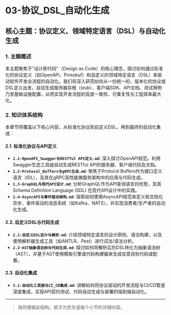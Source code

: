 # 03-协议_DSL_自动化生成

## 核心主题：协议定义、领域特定语言（DSL）与自动化生成

### 1. 主题概述

本主题聚焦于"设计即代码"（Design as Code）的核心理念，探讨如何通过标准化的协议定义（如OpenAPI、Protobuf）和自定义的领域特定语言（DSL）来驱动软件开发全流程的自动化。我们将深入研究如何从一份统一的、版本化的协议或DSL定义出发，自动生成服务器存根（stub）、客户端SDK、API文档、测试用例乃至基础设施配置，从而实现开发流程的高度一致性、可重复性与工程效率最大化。

### 2. 知识体系结构

本章节将覆盖以下核心内容，从标准化协议到自定义DSL，再到最终的自动化集成：

#### 2.1. 标准化协议与API定义

- **`1.1-OpenAPI_Swagger与RESTful API定义.md`**: 深入探讨OpenAPI规范，利用Swagger生态工具链自动生成RESTful API的服务器、客户端代码及文档。
- **`1.2-Protocol_Buffers与gRPC生态.md`**: 聚焦于Protocol Buffers作为接口定义语言（IDL），及其在gRPC高性能微服务架构中的应用与代码生成。
- **`1.3-GraphQL与现代API设计.md`**: 分析GraphQL作为API查询语言的优势，及其Schema Definition Language (SDL) 在现代API设计中的实践。
- **`1.4-AsyncAPI与事件驱动架构.md`**: 探索如何使用AsyncAPI规范来定义和文档化异步、事件驱动的消息系统（如Kafka、NATS），并实现消费者/生产者的自动化生成。

#### 2.2. 自定义DSL与代码生成

- **`2.1-自定义DSL设计与解析.md`**: 介绍领域特定语言的设计原则、语法构建，以及使用解析器生成工具（如ANTLR、Pest）进行词法/语法分析。
- **`2.2-AST抽象语法树与代码生成.md`**: 探讨如何将解析后的DSL转化为抽象语法树（AST），并基于AST使用模板引擎或代码构建器来生成任意目标代码或配置。

#### 2.3. 自动化集成

- **`3.1-自动化工具链与CI_CD集成.md`**: 讲解如何将协议驱动的开发流程与CI/CD管道深度集成，实现API契约测试、代码自动生成与部署的端到端自动化。

---
> 我将根据此结构，依次为您生成每个小节的详细内容。
